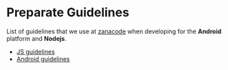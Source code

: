 # Preparate Guidelines

List of guidelines that we use at [zanacode](http://zanacode.com) when developing for the __Android__ platform and  __Nodejs__. 

* [JS guidelines](js_project_and_code_guidelines.md)
* [Android guidelines](android_project_and_code_guidelines.md)